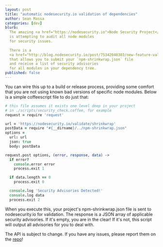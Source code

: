 ```yaml
---
layout: post
title: "automatic nodesecurity.io validation of dependencies"
author: Sean Massa
categories: [dev]
blurb:
  The amazing <a href="https://nodesecurity.io">Node Security Project</a>
  is attempting to audit all node modules
  for security issues.
  
  There is a
  <a href="http://blog.nodesecurity.io/post/75342048303/new-feature-validate-modules-with-npm-shrinkwrap">new endpoint available</a>
  that allows you to submit your `npm-shrinkwrap.json` file
  and receive a list of security advisories
  for all modules in your dependency tree.  
published: false
---
```


You can wire this up to a build or release process,
providing some comfort that
you are not using known bad versions
of specific node modules.
Below is a simple coffeescript file to do just that:

```coffeescript
# this file assumes it exists one level deep in your project
# in ./scripts/security_check.coffee, for example
request = require 'request'

url = 'https://nodesecurity.io/validate/shrinkwrap'
postData = require "#{__dirname}/../npm-shrinkwrap.json"
options =
  url: url
  json: true
  body: postData

request.post options, (error, response, data) ->
  if error?
    console.error error
    process.exit 1

  if data.length == 0
    process.exit 0

  console.log 'Security Advisories Detected!'
  console.log data
  process.exit 2
```

When you execute this,
your project's npm-shrinkwrap.json file
is sent to nodesecurity.io for validation.
The response is a JSON array of
applicable security advisories.
If it's empty, you are in the clear!
If it's not, this script will
output all advisories
for you to deal with.

The API is subject to change.
If you have any issues,
please report them on the
[repo](https://github.com/nodesecurity/nodesecurity-www/issues)!
